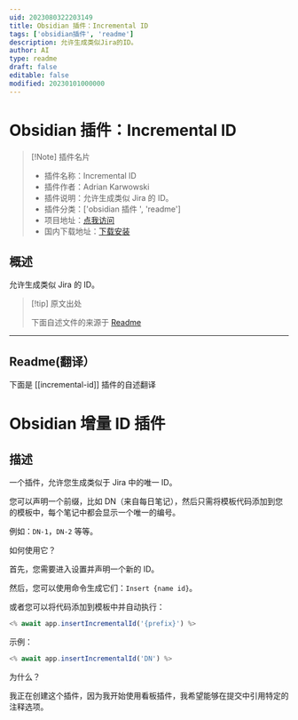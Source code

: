 ```yaml
---
uid: 2023080322203149
title: Obsidian 插件：Incremental ID
tags: ['obsidian插件', 'readme']
description: 允许生成类似Jira的ID。
author: AI
type: readme
draft: false
editable: false
modified: 20230101000000
---
```


# Obsidian 插件：Incremental ID

> [!Note] 插件名片
> - 插件名称：Incremental ID
> - 插件作者：Adrian Karwowski
> - 插件说明：允许生成类似 Jira 的 ID。
> - 插件分类：['obsidian 插件 ', 'readme']
> - 项目地址：[点我访问](https://github.com/adziok/obsidian-incremental-id)
> - 国内下载地址：[下载安装](https://pkmer.cn/products/plugin/pluginMarket/?incremental-id)

## 概述

允许生成类似 Jira 的 ID。

> [!tip] 原文出处
>
>下面自述文件的来源于 [Readme](https://ghproxy.net/https://raw.githubusercontent.com/adziok/obsidian-incremental-id/master/README.md)

---

## Readme(翻译）

下面是 [[incremental-id]] 插件的自述翻译

# Obsidian 增量 ID 插件

## 描述

一个插件，允许您生成类似于 Jira 中的唯一 ID。

您可以声明一个前缀，比如 DN（来自每日笔记），然后只需将模板代码添加到您的模板中，每个笔记中都会显示一个唯一的编号。

例如：`DN-1`，`DN-2` 等等。

如何使用它？

首先，您需要进入设置并声明一个新的 ID。

然后，您可以使用命令生成它们：`Insert {name id}`。

或者您可以将代码添加到模板中并自动执行：

```javascript
<% await app.insertIncrementalId('{prefix}') %>
```

示例：

```javascript
<% await app.insertIncrementalId('DN') %>
```

为什么？

我正在创建这个插件，因为我开始使用看板插件，我希望能够在提交中引用特定的注释选项。
